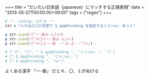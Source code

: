 +++
title = "だいたい日本語（japanese）にマッチする正規表現"
date = "2013-05-27T00:00:00+09:00"
tags = ["regex"]
+++

```ruby
# -*- coding: utf-8 -*-
str = "人々は三〇三号室で $.appEncoding を指定するニャンw♪、あぅ〻"

p str.scan(/[^一-龠ぁ-ん]+/)
p str.scan(/[^々〇〻一-龠ぁ-ん]+/)
p str.scan(/[^々〇〻一-龠　-〽ぁ-ゟ゠-ヿ]+/)

# ["々", "〇", " $.appEncoding ", "ニャンw♪、", "〻"]
# [" $.appEncoding ", "ニャンw♪、"]
# [" $.appEncoding ", "w♪"]
```


よくある漢字 「一-龠」 だと々、〇、〻がぬける
